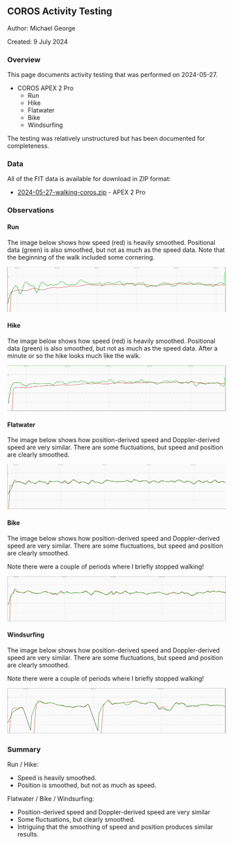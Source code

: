 ## COROS Activity Testing

Author: Michael George

Created: 9 July 2024



### Overview

This page documents activity testing that was performed on 2024-05-27.

- COROS APEX 2 Pro
  - Run
  - Hike
  - Flatwater
  - Bike
  - Windsurfing

The testing was relatively unstructured but has been documented for completeness.



### Data

All of the FIT data is available for download in ZIP format:

- [2024-05-27-walking-coros.zip](2024-05-27-walking-coros.zip) - APEX 2 Pro



### Observations

#### Run

The image below shows how speed (red) is heavily smoothed. Positional data (green) is also smoothed, but not as much as the speed data. Note that the beginning of the walk included some cornering.

![run](img/1-run.png)



#### Hike

The image below shows how speed (red) is heavily smoothed. Positional data (green) is also smoothed, but not as much as the speed data. After a minute or so the hike looks much like the walk.

![hike](img/2-hike.png)



#### Flatwater

The image below shows how position-derived speed and Doppler-derived speed are very similar. There are some fluctuations, but speed and position are clearly smoothed.

![flatwater](img/3-flatwater.png)



#### Bike

The image below shows how position-derived speed and Doppler-derived speed are very similar. There are some fluctuations, but speed and position are clearly smoothed.

Note there were a couple of periods where I briefly stopped walking!

![bike](img/4-bike.png)



####  Windsurfing

The image below shows how position-derived speed and Doppler-derived speed are very similar. There are some fluctuations, but speed and position are clearly smoothed.

Note there were a couple of periods where I briefly stopped walking!

![windsurfing](img/5-windsurfing.png)



### Summary

Run / Hike:

- Speed is heavily smoothed.
- Position is smoothed, but not as much as speed.

Flatwater / Bike / Windsurfing:

- Position-derived speed and Doppler-derived speed are very similar
- Some fluctuations, but clearly smoothed.
- Intriguing that the smoothing of speed and position produces similar results.